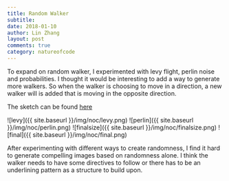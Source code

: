 ```yaml
---
title: Random Walker
subtitle:
date: 2018-01-10
author: Lin Zhang
layout: post
comments: true
category: natureofcode
---
```


To expand on random walker, I experimented with levy flight, perlin noise and probabilities. I thought it would be interesting to add a way to generate more walkers. So when the walker is choosing to move in a direction, a new walker will is added that is moving in the opposite direction.

The sketch can be found [here](http://alpha.editor.p5js.org/linzhang/sketches/BJdMEdTSz)

![levy]({{ site.baseurl }}/img/noc/levy.png)
![perlin]({{ site.baseurl }}/img/noc/perlin.png)
![finalsize]({{ site.baseurl }}/img/noc/finalsize.png)
![final]({{ site.baseurl }}/img/noc/final.png)

After experimenting with different ways to create randomness, I find it hard to generate compelling images based on randomness alone. I think the walker needs to have some directives to follow or there has to be an underlining pattern as a structure to build upon.
